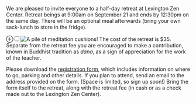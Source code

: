 We are pleased to invite everyone to a half-day retreat at Lexington Zen Center.  Retreat beings at 9:00am on September 21 and ends by 12:30pm on the same day.  <!-- more -->There will be an optional meal afterwards (bring your own sack-lunch to store in the fridge).

<label for="mn-bell" class="margin-toggle">&#8853;</label><input type="checkbox" id="mn-bell" class="margin-toggle"/><span class="marginnote"><img src="/images/cushions.jpeg" alt="A pile of meditation cushions!" /></span>
The cost of the retreat is $35.  Separate from the retreat fee you are encouraged to make a contribution, known in Buddhist tradition as *dana*, as a sign of appreciation for the work of the teacher.

Please download the <a href="/documents/LZC_September_2019.pdf" target = "_blank">registration form</a>, which includes information on where to go, parking and other details.  If you plan to attend, send an email to the address provided on the form.  (Space is limited, so sign up soon!)  Bring the form itself to the retreat, along with the retreat fee (in cash or as a check made out to the Lexington Zen Center).